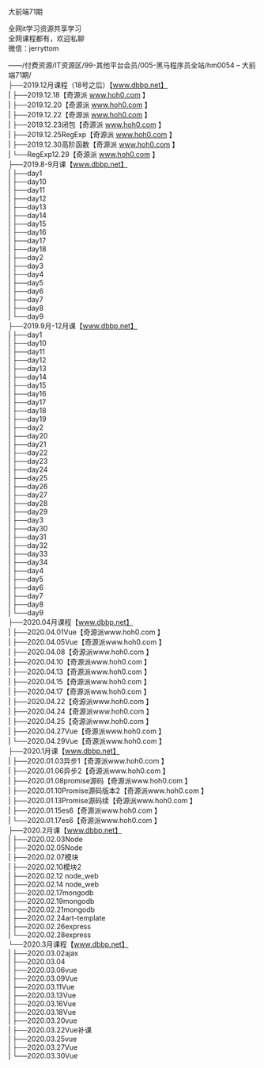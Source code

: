 大前端71期

全网it学习资源共享学习<br>全网课程都有，欢迎私聊<br>微信：jerryttom<br>

——/付费资源/IT资源区/99-其他平台会员/005-黑马程序员全站/hm0054 – 大前端71期/<br> ├──2019.12月课程（18号之后）【www.dbbp.net】<br> | ├──2019.12.18【奇源派 www.hoh0.com 】<br> | ├──2019.12.20【奇源派 www.hoh0.com 】<br> | ├──2019.12.22【奇源派 www.hoh0.com 】<br> | ├──2019.12.23闭包【奇源派 www.hoh0.com 】<br> | ├──2019.12.25RegExp【奇源派 www.hoh0.com 】<br> | ├──2019.12.30高阶函数【奇源派 www.hoh0.com 】<br> | └──RegExp12.29【奇源派 www.hoh0.com 】<br> ├──2019.8-9月课【www.dbbp.net】<br> | ├──day1<br> | ├──day10<br> | ├──day11<br> | ├──day12<br> | ├──day13<br> | ├──day14<br> | ├──day15<br> | ├──day16<br> | ├──day17<br> | ├──day18<br> | ├──day2<br> | ├──day3<br> | ├──day4<br> | ├──day5<br> | ├──day6<br> | ├──day7<br> | ├──day8<br> | └──day9<br> ├──2019.9月-12月课【www.dbbp.net】<br> | ├──day1<br> | ├──day10<br> | ├──day11<br> | ├──day12<br> | ├──day13<br> | ├──day14<br> | ├──day15<br> | ├──day16<br> | ├──day17<br> | ├──day18<br> | ├──day19<br> | ├──day2<br> | ├──day20<br> | ├──day21<br> | ├──day22<br> | ├──day23<br> | ├──day24<br> | ├──day25<br> | ├──day26<br> | ├──day27<br> | ├──day28<br> | ├──day29<br> | ├──day3<br> | ├──day30<br> | ├──day31<br> | ├──day32<br> | ├──day33<br> | ├──day34<br> | ├──day4<br> | ├──day5<br> | ├──day6<br> | ├──day7<br> | ├──day8<br> | └──day9<br> ├──2020.04月课程【www.dbbp.net】<br> | ├──2020.04.01Vue【奇源派www.hoh0.com 】<br> | ├──2020.04.05Vue【奇源派www.hoh0.com 】<br> | ├──2020.04.08【奇源派www.hoh0.com 】<br> | ├──2020.04.10【奇源派www.hoh0.com 】<br> | ├──2020.04.13【奇源派www.hoh0.com 】<br> | ├──2020.04.15【奇源派www.hoh0.com 】<br> | ├──2020.04.17【奇源派www.hoh0.com 】<br> | ├──2020.04.22【奇源派www.hoh0.com 】<br> | ├──2020.04.24【奇源派www.hoh0.com 】<br> | ├──2020.04.25【奇源派www.hoh0.com 】<br> | ├──2020.04.27Vue【奇源派www.hoh0.com 】<br> | └──2020.04.29Vue【奇源派www.hoh0.com 】<br> ├──2020.1月课【www.dbbp.net】<br> | ├──2020.01.03异步1【奇源派www.hoh0.com 】<br> | ├──2020.01.06异步2【奇源派www.hoh0.com 】<br> | ├──2020.01.08promise源码【奇源派www.hoh0.com 】<br> | ├──2020.01.10Promise源码版本2【奇源派www.hoh0.com 】<br> | ├──2020.01.13Promise源码续【奇源派www.hoh0.com 】<br> | ├──2020.01.15es6【奇源派www.hoh0.com 】<br> | └──2020.01.17es6【奇源派www.hoh0.com 】<br> ├──2020.2月课【www.dbbp.net】<br> | ├──2020.02.03Node<br> | ├──2020.02.05Node<br> | ├──2020.02.07模块<br> | ├──2020.02.10模块2<br> | ├──2020.02.12 node_web<br> | ├──2020.02.14 node_web<br> | ├──2020.02.17mongodb<br> | ├──2020.02.19mongodb<br> | ├──2020.02.21mongodb<br> | ├──2020.02.24art-template<br> | ├──2020.02.26express<br> | └──2020.02.28express<br> └──2020.3月课程【www.dbbp.net】<br> | ├──2020.03.02ajax<br> | ├──2020.03.04<br> | ├──2020.03.06vue<br> | ├──2020.03.09Vue<br> | ├──2020.03.11Vue<br> | ├──2020.03.13Vue<br> | ├──2020.03.16Vue<br> | ├──2020.03.18Vue<br> | ├──2020.03.20vue<br> | ├──2020.03.22Vue补课<br> | ├──2020.03.25vue<br> | ├──2020.03.27Vue<br> | └──2020.03.30Vue